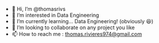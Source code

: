 - 👋 Hi, I’m @thomasrivs
- 👀 I’m interested in Data Engineering
- 🌱 I’m currently learning... Data Engineering! (obviously 😆)
- 💞️ I’m looking to collaborate on any project you like
- 📫 How to reach me : thomas.rivieres974@gmail.com

<!---
thomasrivs/thomasrivs is a ✨ special ✨ repository because its `README.md` (this file) appears on your GitHub profile.
You can click the Preview link to take a look at your changes.
--->
